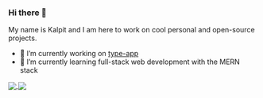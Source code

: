 ### Hi there 👋
My name is Kalpit and I am here to work on cool personal and open-source projects.

- 🔭 I’m currently working on [type-app](https://github.com/kalpitf1/type-app)
- 🌱 I’m currently learning full-stack web development with the MERN stack

<a href="https://github.com/anuraghazra/github-readme-stats">
  <img align="center" src="https://github-readme-stats.vercel.app/api?username=kalpitf1&count_private=true&custom_title=Kalpit's Github Stats&disable_animations=true&theme=react"/>
</a>
<a href="https://github.com/anuraghazra/github-readme-stats">
  <img align="center" src="https://github-readme-stats.vercel.app/api/top-langs/?username=kalpitf1&layout=compact&theme=react"/>
</a>
